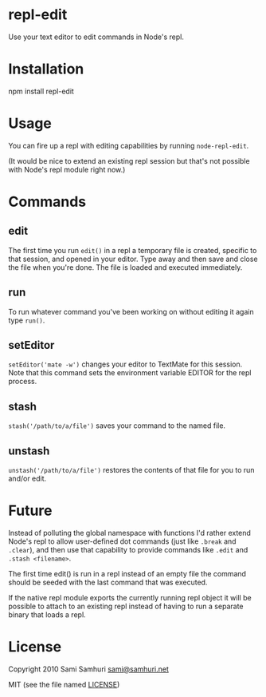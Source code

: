 repl-edit
=========

Use your text editor to edit commands in Node's repl.


Installation
============

npm install repl-edit


Usage
=====

You can fire up a repl with editing capabilities by running `node-repl-edit`.

(It would be nice to extend an existing repl session but that's not possible with
Node's repl module right now.)


Commands
========

edit
----

The first time you run `edit()` in a repl a temporary file is created, specific to that session,
and opened in your editor. Type away and then save and close the file when you're done. The file
is loaded and executed immediately.


run
---

To run whatever command you've been working on without editing it again type `run()`.


setEditor
---------

`setEditor('mate -w')` changes your editor to TextMate for this session. Note that this
command sets the environment variable EDITOR for the repl process.


stash
-----

`stash('/path/to/a/file')` saves your command to the named file.


unstash
-------

`unstash('/path/to/a/file')` restores the contents of that file for you to run and/or edit.


Future
======

Instead of polluting the global namespace with functions I'd rather extend Node's repl
to allow user-defined dot commands (just like `.break` and `.clear`), and then use that
capability to provide commands like `.edit` and `.stash <filename>`.

The first time edit() is run in a repl instead of an empty file the command should be seeded
with the last command that was executed.

If the native repl module exports the currently running repl object it will be possible to attach
to an existing repl instead of having to run a separate binary that loads a repl.


License
=======

Copyright 2010 Sami Samhuri sami@samhuri.net

MIT (see the file named [LICENSE](/samsonjs/repl-edit/blob/master/LICENSE))